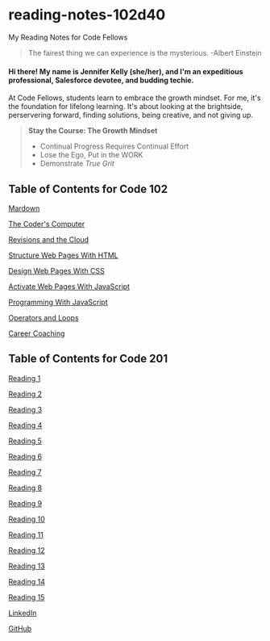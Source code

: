 # reading-notes-102d40
My Reading Notes for Code Fellows 

> The fairest thing we can experience is the mysterious. -Albert Einstein 

#### Hi there! My name is Jennifer Kelly (she/her), and I'm an expeditious professional, Salesforce devotee, and budding techie.  


At Code Fellows, students learn to embrace the growth mindset. For me, it's the foundation for lifelong learning. It's about looking at the brightside, perservering forward, finding solutions, being creative, and not giving up. 
> 
> **Stay the Course: The Growth Mindset**
> * Continual Progress Requires Continual Effort
> * Lose the Ego, Put in the WORK
> * Demonstrate *True Grit*

## Table of Contents for Code 102


[Mardown](https://geekdeluxe.github.io/reading-notes-102d40/reading-notes-page2)

[The Coder's Computer](https://geekdeluxe.github.io/reading-notes-102d40/reading-notes-page3)

[Revisions and the Cloud](https://geekdeluxe.github.io/reading-notes-102d40/reading-notes-page4)

[Structure Web Pages With HTML](https://geekdeluxe.github.io/reading-notes-102d40/reading-notes-page5)

[Design Web Pages With CSS](https://geekdeluxe.github.io/reading-notes-102d40/reading-notes-page6)

[Activate Web Pages With JavaScript](https://geekdeluxe.github.io/reading-notes-102d40/reading-notes-page7)

[Programming With JavaScript](https://geekdeluxe.github.io/reading-notes-102d40/reading-notes-page8)

[Operators and Loops](https://geekdeluxe.github.io/reading-notes-102d40/reading-notes-page9)

[Career Coaching](https://geekdeluxe.github.io/reading-notes-102d40/reading-notes-page10)



## Table of Contents for Code 201

[Reading 1](Class-201/class-01.md)

[Reading 2](Class-201/class-02.md)

[Reading 3](Class-201/class-03.md)

[Reading 4](Class-201/class-04.md)

[Reading 5](Class-201/class-05.md)

[Reading 6](Class-201/class-06.md)

[Reading 7](Class-201/class-07.md)

[Reading 8](Class-201/class-08.md)

[Reading 9](Class-201/class-09.md)

[Reading 10](Class-201/class-10.md)

[Reading 11](Class-201/class-11.md)

[Reading 12](Class-201/class-12.md)

[Reading 13](Class-201/class-13.md)

[Reading 14](Class-201/class-14.md)

[Reading 15](Class-201/class-15.md)



























[LinkedIn](https://linkedin.com/in/jennifer-k-5456a21a3)

[GitHub](https://github.com/geekdeluxe)




> 
>  
